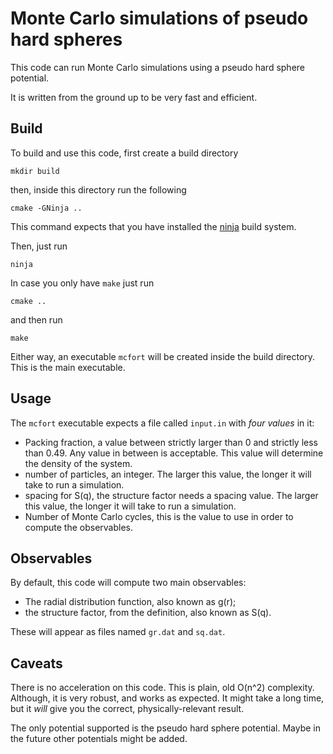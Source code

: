 # Monte Carlo simulations of pseudo hard spheres

This code can run Monte Carlo simulations using a pseudo hard sphere
potential.

It is written from the ground up to be very fast and efficient.

## Build

To build and use this code, first create a build directory

```shell
mkdir build
```

then, inside this directory run the following

```shell
cmake -GNinja ..
```

This command expects that you have installed the [ninja](https://ninja-build.org/)
build system.

Then, just run

```shell
ninja
```

In case you only have `make` just run

```shell
cmake ..
```

and then run

```shell
make
```

Either way, an executable `mcfort` will be created inside the build directory.
This is the main executable.

## Usage

The `mcfort` executable expects a file called `input.in` with *four values* in it:

- Packing fraction, a value between strictly larger than 0 and strictly less than 0.49. Any value in between is acceptable. This value will determine the density of the system.
- number of particles, an integer. The larger this value, the longer it will take to run a simulation.
- spacing for S(q), the structure factor needs a spacing value. The larger this value, the longer it will take to run a simulation.
- Number of Monte Carlo cycles, this is the value to use in order to compute the observables.

## Observables

By default, this code will compute two main observables:

- The radial distribution function, also known as g(r);
- the structure factor, from the definition, also known as S(q).

These will appear as files named `gr.dat` and `sq.dat`.

## Caveats

There is no acceleration on this code. This is plain, old O(n^2) complexity.
Although, it is very robust, and works as expected. It might take a long time, but it *will*
give you the correct, physically-relevant result.

The only potential supported is the pseudo hard sphere potential.
Maybe in the future other potentials might be added.
